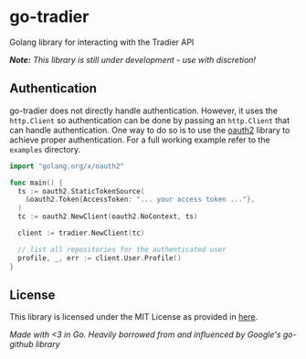 # go-tradier
Golang library for interacting with the Tradier API

***Note:*** *This library is still under development - use with discretion!*

## Authentication
go-tradier does not directly handle authentication. However, it uses the `http.Client` so authentication can be done by passing an `http.Client` that can handle authentication. One way to do so is to use the [oauth2](https://github.com/golang/oauth2) library to achieve proper authentication. For a full working example refer to the `examples` directory.

```go
import "golang.org/x/oauth2"

func main() {
  ts := oauth2.StaticTokenSource(
    &oauth2.Token{AccessToken: "... your access token ..."},
  )
  tc := oauth2.NewClient(oauth2.NoContext, ts)

  client := tradier.NewClient(tc)

  // list all repositories for the authenticated user
  profile, _, err := client.User.Profile()
}
```

## License

This library is licensed under the MIT License as provided in [here](LICENSE.md).

*Made with <3 in Go. Heavily borrowed from and influenced by Google's go-github library*
